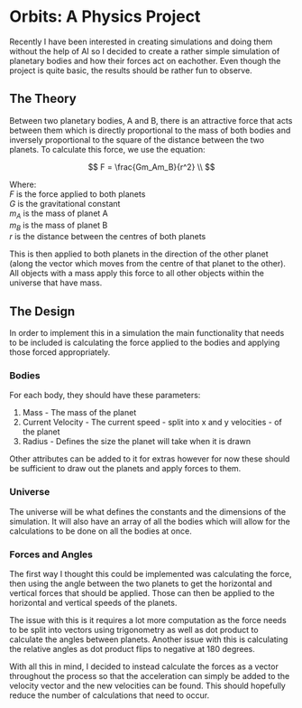 # Orbits: A Physics Project
Recently I have been interested in creating simulations and doing them without the help of AI so I decided to create a rather simple simulation of planetary bodies and how their forces act on eachother. Even though the project is quite basic, the results should be rather fun to observe.

## The Theory
Between two planetary bodies, A and B, there is an attractive force that acts between them which is directly proportional to the mass of both bodies and inversely proportional to the square of the distance between the two planets. To calculate this force, we use the equation:

$$
F = \frac{Gm_Am_B}{r^2} \\
$$

Where: \
$F$ is the force applied to both planets \
$G$ is the gravitational constant \
$m_A$ is the mass of planet A \
$m_B$ is the mass of planet B \
$r$ is the distance between the centres of both planets

This is then applied to both planets in the direction of the other planet (along the vector which moves from the centre of that planet to the other). All objects with a mass apply this force to all other objects within the universe that have mass.

## The Design
In order to implement this in a simulation the main functionality that needs to be included is calculating the force applied to the bodies and applying those forced appropriately.

### Bodies
For each body, they should have these parameters:
1. Mass - The mass of the planet
2. Current Velocity - The current speed - split into x and y velocities - of the planet
3. Radius - Defines the size the planet will take when it is drawn

Other attributes can be added to it for extras however for now these should be sufficient to draw out the planets and apply forces to them.

### Universe
The universe will be what defines the constants and the dimensions of the simulation. It will also have an array of all the bodies which will allow for the calculations to be done on all the bodies at once.

### Forces and Angles
The first way I thought this could be implemented was calculating the force, then using the angle between the two planets to get the horizontal and vertical forces that should be applied. Those can then be applied to the horizontal and vertical speeds of the planets.

The issue with this is it requires a lot more computation as the force needs to be split into vectors using trigonometry as well as dot product to calculate the angles between planets. Another issue with this is calculating the relative angles as dot product flips to negative at 180 degrees.

With all this in mind, I decided to instead calculate the forces as a vector throughout the process so that the acceleration can simply be added to the velocity vector and the new velocities can be found. This should hopefully reduce the number of calculations that need to occur.
